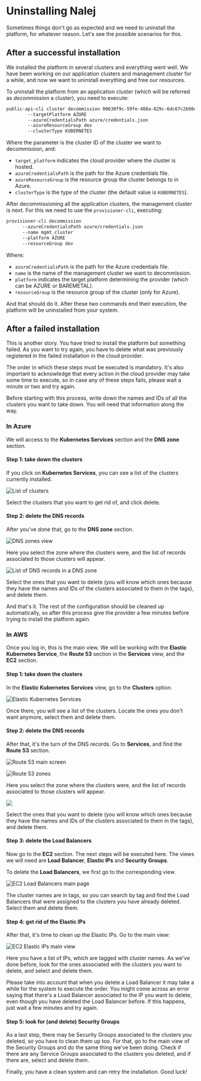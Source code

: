 # Uninstalling Nalej

Sometimes things don't go as expected and we need to uninstall the platform, for whatever reason. Let's see the possible scenarios for this.

## After a successful installation

We installed the platform in several clusters and everything went well. We have been working on our application clusters and management cluster for a while, and now we want to uninstall everything and free our resources.

To uninstall the platform from an application cluster (which will be referred as *decommission* a cluster), you need to execute:

```bash
public-api-cli cluster decommission 00630f9c-59fe-408a-829c-6dc67c2b98e7 
		--targetPlatform AZURE 
		--azureCredentialsPath azure/credentials.json 
		--azureResourceGroup dev
		--clusterType KUBERNETES
```

Where the parameter is the cluster ID of the cluster we want to decommission, and:

- `target_platform` indicates the cloud provider where the cluster is hosted.
- `azureCredentialsPath` is the path for the Azure credentials file.
- `azureResourceGroup` is the resource group the cluster belongs to in Azure.
- `clusterType` is the type of the cluster (the default value is `KUBERNETES`). 

After decommissioning all the application clusters, the management cluster is next. For this we need to use the `provisioner-cli`, executing:

```bash
provisioner-cli decommission
      --azureCredentialsPath azure/credentials.json
      --name mgmt_cluster
      --platform AZURE
      --resourceGroup dev
```

Where:

- `azureCredentialsPath`  is the path for the Azure credentials file.
- `name` is the name of the management cluster we want to decommission.
- `platform` indicates the target platform determining the provider (which can be AZURE or BAREMETAL).
- `resourceGroup` is the resource group of the cluster (only for Azure).

And that should do it. After these two commands end their execution, the platform will be uninstalled from your system.



## After a failed installation 

This is another story. You have tried to install the platform but something failed. As you want to try again, you have to delete what was previously registered in the failed installation in the cloud provider. 

The order in which these steps must be executed is mandatory. It's also important to acknowledge that every action in the cloud provider may take some time to execute, so in case any of these steps fails, please wait a minute or two and try again.

Before starting with this process, write down the names and IDs of all the clusters you want to take down. You will need that information along the way.

### In Azure

We will access to the **Kubernetes Services** section and the **DNS zone** section.

#### Step 1: take down the clusters

If you click on **Kubernetes Services**, you can see a list of the clusters currently installed.

![List of clusters](../img/uninst_azure_kubernetesservices.png)

Select the clusters that you want to get rid of, and click delete.

#### Step 2: delete the DNS records

After you've done that, go to the **DNS zone** section.

![DNS zones view](../img/uninst_azure_dnszones.png)

Here you select the zone where the clusters were, and the list of records associated to those clusters will appear.

![List of DNS records in a DNS zone](../img/uninst_azure_dnszones_zone.png)

Select the ones that you want to delete (you will know which ones because they have the names and IDs of the clusters associated to them in the tags), and delete them.

And that's it. The rest of the configuration should be cleaned up automatically, so after this process give the provider a few minutes before trying to install the platform again.



### In AWS

Once you log in, this is the main view. We will be working with the **Elastic Kubernetes Service**, the **Route 53** section in the **Services** view, and the **EC2** section.

#### Step 1: take down the clusters

In the **Elastic Kubernetes Services** view, go to the **Clusters** option.

![Elastic Kubernetes Services](../img/uninst_aws_kubernetes.png)

Once there, you will see a list of the clusters. Locate the ones you don't want anymore, select them and delete them.

#### Step 2: delete the DNS records

After that, it's the turn of the DNS records. Go to **Services**, and find the **Route 53** section.

![Route 53 main screen](../img/uninst_aws_r53.png)

![Route 53 zones](../img/uninst_aws_r53_zones.png)

Here you select the zone where the clusters were, and the list of records associated to those clusters will appear.

![](../img/uninst_aws_r53_selectedzone.png)

Select the ones that you want to delete (you will know which ones because they have the names and IDs of the clusters associated to them in the tags), and delete them.

#### Step 3: delete the Load Balancers

Now go to the **EC2** section. The next steps will be executed here. The views we will need are **Load Balancer**, **Elastic IPs** and **Security Groups**.

To delete the **Load Balancers**, we first go to the corresponding view.

![EC2 Load Balancers main page](../img/uninst_aws_ec2_loadbalancer.png)

The cluster names are in tags, so you can search by tag and find the Load Balancers that were assigned to the clusters you have already deleted. Select them and delete them. 

#### Step 4: get rid of the Elastic IPs

After that, it's time to clean up the Elastic IPs. Go to the main view:

![EC2 Elastic IPs main view](../img/uninst_aws_ec2_elasticIPs.png)

Here you have a list of IPs, which are tagged with cluster names. As we've done before, look for the ones associated with the clusters you want to delete, and select and delete them.

Please take into account that when you delete a Load Balancer it may take a while for the system to execute the order. You might come across an error saying that there's a Load Balancer associated to the IP you want to delete, even though you have deleted the Load Balancer before. If this happens, just wait a few minutes and try again. 

#### Step 5: look for (and delete) Security Groups

As a last step, there may be Security Groups associated to the clusters you deleted, so you have to clean them up too. For that, go to the main view of the Security Groups and do the same thing we've been doing. Check if there are any Service Groups associated to the clusters you deleted, and if there are, select and delete them.



Finally, you have a clean system and can retry the installation. Good luck!